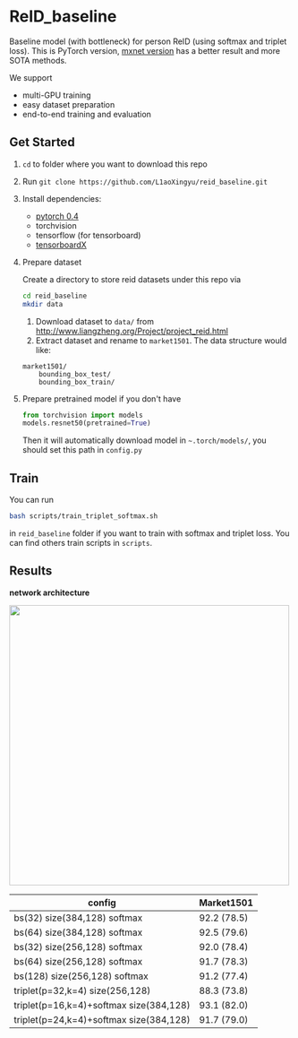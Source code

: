 # ReID_baseline
Baseline model (with bottleneck) for person ReID (using softmax and triplet loss). This is PyTorch version, [mxnet version](https://github.com/L1aoXingyu/reid_baseline_gluon) has a better result and more SOTA methods.

We support
- multi-GPU training
- easy dataset preparation
- end-to-end training and evaluation

## Get Started
1. `cd` to folder where you want to download this repo
2. Run `git clone https://github.com/L1aoXingyu/reid_baseline.git`
3. Install dependencies:
    - [pytorch 0.4](https://pytorch.org/)
    - torchvision
    - tensorflow (for tensorboard)
    - [tensorboardX](https://github.com/lanpa/tensorboardX)
4. Prepare dataset
    
    Create a directory to store reid datasets under this repo via
    ```bash
    cd reid_baseline
    mkdir data
    ```
    1. Download dataset to `data/` from http://www.liangzheng.org/Project/project_reid.html
    2. Extract dataset and rename to `market1501`. The data structure would like:
    ```
    market1501/
        bounding_box_test/
        bounding_box_train/
    ```
5. Prepare pretrained model if you don't have
    ```python
    from torchvision import models
    models.resnet50(pretrained=True)
    ```
    Then it will automatically download model in `~.torch/models/`, you should set this path in `config.py`

## Train
You can run 
```bash
bash scripts/train_triplet_softmax.sh
```
in `reid_baseline` folder if you want to train with softmax and triplet loss. You can find others train scripts in `scripts`.

## Results

**network architecture**

<img src='https://ws3.sinaimg.cn/large/006tNbRwly1fvh3ekjh12j315k0j4q58.jpg' width='500'>

| config | Market1501 |
| --- | -- | 
| bs(32) size(384,128) softmax | 92.2 (78.5) |  
| bs(64) size(384,128) softmax | 92.5 (79.6) | 
| bs(32) size(256,128) softmax | 92.0 (78.4) | 
| bs(64) size(256,128) softmax | 91.7 (78.3) | 
| bs(128) size(256,128) softmax | 91.2 (77.4) | 
| triplet(p=32,k=4) size(256,128) | 88.3 (73.8) | 
| triplet(p=16,k=4)+softmax size(384,128) | 93.1 (82.0) | 
| triplet(p=24,k=4)+softmax size(384,128) | 91.7 (79.0) | 

